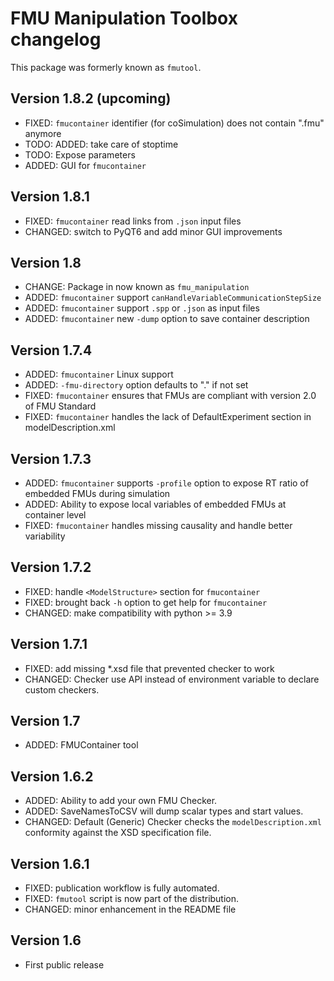 # FMU Manipulation Toolbox changelog
This package was formerly known as `fmutool`.


## Version 1.8.2 (upcoming)
* FIXED: `fmucontainer` identifier (for coSimulation) does not contain ".fmu" anymore
* TODO: ADDED: take care of stoptime
* TODO: Expose parameters
* ADDED: GUI for `fmucontainer`

## Version 1.8.1
* FIXED: `fmucontainer` read links from `.json` input files
* CHANGED: switch to PyQT6 and add minor GUI improvements

## Version 1.8
* CHANGE: Package in now known as `fmu_manipulation`
* ADDED: `fmucontainer` support `canHandleVariableCommunicationStepSize`
* ADDED: `fmucontainer` support `.spp` or `.json` as input files
* ADDED: `fmucontainer` new `-dump` option to save container description 

## Version 1.7.4
* ADDED: `fmucontainer` Linux support
* ADDED: `-fmu-directory` option defaults to "." if not set
* FIXED: `fmucontainer` ensures that FMUs are compliant with version 2.0 of FMU Standard
* FIXED: `fmucontainer` handles the lack of DefaultExperiment section in modelDescription.xml


## Version 1.7.3
* ADDED: `fmucontainer` supports `-profile` option to expose RT ratio of embedded FMUs during simulation
* ADDED: Ability to expose local variables of embedded FMUs at container level
* FIXED: `fmucontainer` handles missing causality and handle better variability

## Version 1.7.2
* FIXED: handle `<ModelStructure>` section for `fmucontainer`
* FIXED: brought back `-h` option to get help for `fmucontainer`
* CHANGED: make compatibility with python >= 3.9

## Version 1.7.1
* FIXED: add missing *.xsd file that prevented checker to work
* CHANGED: Checker use API instead of environment variable to declare custom checkers.

## Version 1.7
* ADDED: FMUContainer tool

## Version 1.6.2
* ADDED: Ability to add your own FMU Checker.
* ADDED: SaveNamesToCSV will dump scalar types and start values.
* CHANGED: Default (Generic) Checker checks the `modelDescription.xml` conformity against the XSD specification file.

## Version 1.6.1
* FIXED: publication workflow is fully automated.
* FIXED: `fmutool` script is now part of the distribution.
* CHANGED: minor enhancement in the README file

## Version 1.6
* First public release
